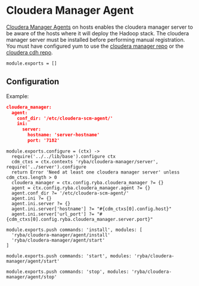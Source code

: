 # Cloudera Manager Agent

[Cloudera Manager Agents][Cloudera-agent-install] on hosts enables the cloudera
manager server to be aware of the hosts where it will deploy the Hadoop stack.
The cloudera manager server must be installed before performing manual registration.
You must have configured yum to use the [cloudera manager repo][Cloudera-manager-repo]
or the [cloudera cdh repo][Cloudera-cdh-repo].


    module.exports = []

## Configuration

Example:

```json
cloudera_manager:
  agent:
    conf_dir: '/etc/cloudera-scm-agent/'
    ini:
      server:
        hostname: 'server-hostname'
        port: '7182'
```

    module.exports.configure = (ctx) ->
      require('../../lib/base').configure ctx
      cdm_ctxs = ctx.contexts 'ryba/cloudera-manager/server', require('../server').configure
      return Error 'Need at least one cloudera manager server' unless cdm_ctxs.length > 0
      cloudera_manager = ctx.config.ryba.cloudera_manager ?= {}
      agent = ctx.config.ryba.cloudera_manager.agent ?= {}
      agent.conf_dir ?= '/etc/cloudera-scm-agent/'
      agent.ini ?= {}
      agent.ini.server ?= {}
      agent.ini.server['hostname'] ?= "#{cdm_ctxs[0].config.host}"
      agent.ini.server['url_port'] ?= "#{cdm_ctxs[0].config.ryba.cloudera_manager.server.port}"

    module.exports.push commands: 'install', modules: [
      'ryba/cloudera-manager/agent/install'
      'ryba/cloudera-manager/agent/start'
    ]

    module.exports.push commands: 'start', modules: 'ryba/cloudera-manager/agent/start'

    module.exports.push commands: 'stop', modules: 'ryba/cloudera-manager/agent/stop'

[Cloudera-agent-install]: http://www.cloudera.com/content/www/en-us/documentation/enterprise/5-2-x/topics/cm_ig_install_path_b.html#cmig_topic_6_6_3_unique_1
[Cloudera-manager-repo]: http://archive.cloudera.com/cm5/redhat/6/x86_64/cm/cloudera-manager.repo
[Cloudera-cdh-repo]: http://archive.cloudera.com/cdh5/redhat/6/x86_64/cdh/cloudera-cdh5.repo
